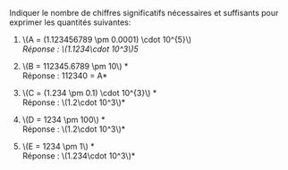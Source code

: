 Indiquer le nombre de chiffres significatifs nécessaires et suffisants
pour exprimer les quantités suivantes:

1.  \\(A = (1.123456789 \pm 0.0001) \cdot 10^{5}\\)  
    *Réponse : \\(1.1234\cdot 10^3\\)5*

2.  \\(B = 112345.6789 \pm 10\\) *  
    Réponse : 112340 = A*

3.  \\(C = (1.234 \pm 0.1) \cdot 10^{3}\\) *  
    Réponse : \\(1.2\cdot 10^3\\)*

4.  \\(D = 1234 \pm 100\\) *  
    Réponse : \\(1.2\cdot 10^3\\)*

5.  \\(E = 1234 \pm 1\\) *  
    Réponse : \\(1.234\cdot 10^3\\)*
